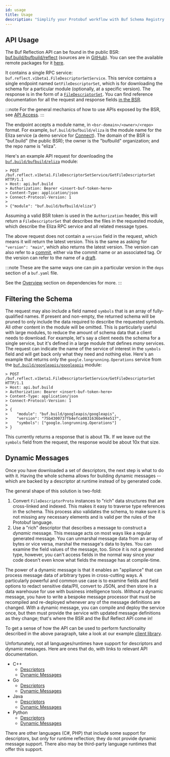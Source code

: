 ```yaml
---
id: usage
title: Usage
description: "Simplify your Protobuf workflow with Buf Schema Registry - Learn how to use reflection to its full potential and optimize your usage of the tool."
---
```


## API Usage

The Buf Reflection API can be found in the public BSR: [buf.build/bufbuild/reflect](https://buf.build/bufbuild/reflect)
(sources are in [GitHub](https://github.com/bufbuild/reflect)). You can see the available
remote packages for it [here](https://buf.build/bufbuild/reflect/assets/main).

It contains a single RPC service: `buf.reflect.v1beta1.FileDescriptorSetService`. This service
contains a single endpoint named `GetFileDescriptorSet`, which is for downloading the schema
for a particular module (optionally, at a specific version). The response is in the
form of a [`FileDescriptorSet`](https://github.com/protocolbuffers/protobuf/blob/v21.0/src/google/protobuf/descriptor.proto#L55-L59).
You can find reference documentation for all the request and response fields
[in the BSR](https://buf.build/bufbuild/reflect/docs/main:buf.reflect.v1beta1#buf.reflect.v1beta1.FileDescriptorSetService).

:::note
For the general mechanics of how to use APIs exposed by the BSR, see
[API Access](/bsr/api-access.md).
:::

The endpoint accepts a module name, in `<bsr-domain>/<owner>/<repo>` format. For example,
`buf.build/bufbuild/eliza` is the module name for the Eliza service (a demo service for
[Connect](https://connect.build)). The domain of the BSR is "buf.build" (the public BSR);
the owner is the "bufbuild" organization; and the repo name is "eliza".

Here's an example API request for downloading the [`buf.build/bufbuild/eliza`](https://buf.build/bufbuild/eliza)
module:
```
> POST /buf.reflect.v1beta1.FileDescriptorSetService/GetFileDescriptorSet HTTP/1.1
> Host: api.buf.build
> Authorization: Bearer <insert-buf-token-here>
> Content-Type: application/json
> Connect-Protocol-Version: 1
>
> {"module": "buf.build/bufbuild/eliza"}
```
Assuming a valid BSR token is used in the `Authorization` header, this will return a
`FileDescriptorSet` that describes the files in the requested module, which describe
the Eliza RPC service and all related message types.

The above request does not contain a `version` field in the request, which means it will
return the latest version. This is the same as asking for `"version": "main"`, which also
returns the latest version. The version can also refer to a [commit](https://buf.build/bufbuild/eliza/commits/main),
either via the commit name or an associated tag. Or the version can refer to the name of a
[draft](/bsr/overview#referencing-a-module).

:::note
These are the same ways one can pin a particular version in the `deps` section of
a `buf.yaml` file.

See the [Overview](/bsr/overview#dependencies) section on dependencies for more.
:::

## Filtering the Schema

The request may also include a field named `symbols` that is an array of fully-qualified
names. If present and non-empty, the returned schema will be pruned to only include the
data required to describe the requested symbols. All other content in the module will be
omitted. This is particularly useful with large modules, to reduce the amount of schema
data that a client needs to download. For example, let's say a client needs the schema for
a single service, but it's defined in a large module that defines _many_ services. The
request can indicate the name of the service of interest in the `symbols` field and will
get back only what they need and nothing else. Here's an example that returns only the
`google.longrunning.Operations` service from the [`buf.build/googleapis/googleapis`](https://buf.build/googleapis/googleapis)
module:
```
> POST /buf.reflect.v1beta1.FileDescriptorSetService/GetFileDescriptorSet HTTP/1.1
> Host: api.buf.build
> Authorization: Bearer <insert-buf-token-here>
> Content-Type: application/json
> Connect-Protocol-Version: 1
>
> {
>    "module": "buf.build/googleapis/googleapis",
>    "version": "75b4300737fb4efca0831636be94e517",
>    "symbols": ["google.longrunning.Operations"]
> }
```
This currently returns a response that is about 11k. If we leave out the `symbols`
field from the request, the response would be about 10x that size.

## Dynamic Messages

Once you have downloaded a set of descriptors, the next step is what to do with it.
Having the whole schema allows for building dynamic messages -- which are backed by a
descriptor at runtime instead of by generated code.

The general shape of this solution is two-fold:
1. Convert `FileDescriptorProto` instances to "rich" data structures that are
   cross-linked and indexed. This makes it easy to traverse type references in the
   schema. This process also validates the schema, to make sure it is not missing
   any necessary elements and is valid per the rules of the Protobuf language.
2. Use a "rich" descriptor that describes a message to construct a _dynamic_ message.
   This message acts on most ways like a regular generated message. You can unmarshal
   message data from an array of bytes or vice versa, marshal the message's data to
   bytes. You can examine the field values of the message, too. Since it is not a
   generated type, however, you can't access fields in the normal way since your
   code doesn't even know what fields the message has at compile-time.

The power of a dynamic message is that it enables an "appliance" that can process
message data of arbitrary types in cross-cutting ways. A particularly powerful and
common use case is to examine fields and field options to redact sensitive data/PII,
convert to JSON, and then store in a data warehouse for use with business intelligence
tools. _Without_ a dynamic message, you have to write a bespoke message processor
that must be recompiled and re-deployed whenever any of the message definitions are
changed. _With_ a dynamic message, you can compile and deploy the service once, but
then must provide the service with updated message definitions as they change; that's
where the BSR and the Buf Reflect API come in!

To get a sense of how the API can be used to perform functionality described in the
above paragraph, take a look at our example [client library](/bsr/reflection/prototransform.md).

Unfortunately, not all languages/runtimes have support for descriptors and dynamic messages.
Here are ones that do, with links to relevant API documentation.

* C++
   * [Descriptors](https://protobuf.dev/reference/cpp/api-docs/google.protobuf.descriptor/)
   * [Dynamic Messages](https://protobuf.dev/reference/cpp/api-docs/google.protobuf.dynamic_message/)
* Go
   * [Descriptors](https://pkg.go.dev/google.golang.org/protobuf/reflect/protoreflect)
   * [Dynamic Messages](https://pkg.go.dev/google.golang.org/protobuf/types/dynamicpb)
* Java
   * [Descriptors](https://protobuf.dev/reference/java/api-docs/com/google/protobuf/Descriptors.html)
   * [Dynamic Messages](https://protobuf.dev/reference/java/api-docs/com/google/protobuf/DynamicMessage.html)
* Python
    * [Descriptors](https://googleapis.dev/python/protobuf/latest/google/protobuf/descriptor_pool.html)
    * [Dynamic Messages](https://googleapis.dev/python/protobuf/latest/google/protobuf/message_factory.html)

There are other languages (C#, PHP) that include some support for descriptors, but only for
runtime reflection; they do not provide dynamic message support. There also may be third-party
language runtimes that offer this support.